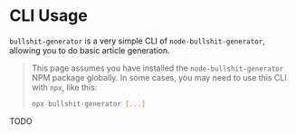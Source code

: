# CLI Usage

`bullshit-generator` is a very simple CLI of `node-bullshit-generator`, allowing you to do basic article generation.

> This page assumes you have installed the `node-bullshit-generator` NPM package globally.
> In some cases, you may need to use this CLI with `npx`, like this:
> ```bash
> npx bullshit-generator [...]
> ```

TODO
